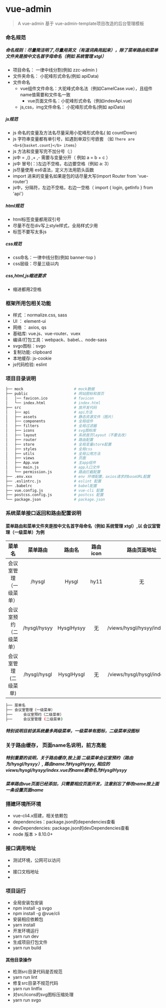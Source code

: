 # vue-admin
> A vue-admin
基于 vue-admin-template项目改造的后台管理模板

### 命名规范
##### 命名规则：尽量简洁明了,尽量用英文（有道词典用起来），除了菜单路由和菜单文件夹是按中文名首字母命名（例如 系统管理 xtgl）
- 项目命名： 一律中线分割(例如 zzc-admin )
- 文件夹命名： 小驼峰形式命名(例如 apiData)
- 文件命名
  - vue组件文件命名：大驼峰式命名法（例如CamelCase.vue），且组件name值需要和文件名一致
	- vue页面文件名：小驼峰形式命名（例如indexApi.vue)
  - js,css，img文件命名： 小驼峰形式命名(例如 apiData)

##### js规范
- js 命名的变量及方法名尽量采用小驼峰形式命名( 如 countDown)
- js 字符串变量都有单引号，如遇到单双引号嵌套
（如 `There are <b>${basket.count}</b> items`）
- js 方法和变量写完不加分号（;）
- js中 = ,() ,+ ,- 需要与变量分开（ 例如  a = b + c ）
- js中 冒号(：)左边不空格，右边要空格（例如 a: 3）
- js尽量使用 es6语法，定义方法用箭头函数
- import 进来的变量名如果是包的话尽量大写(import Router from 'vue-router')
- js中，分隔符，左边不空格，右边一空格（ import { login, getInfo } from 'api'）

##### html规范
- html标签变量都用双引号
- 尽量不在在div写上style样式，全局样式少用
- 标签不要写太多js

##### css规范
- css命名：一律中线分割(例如 banner-top )
- css层级：尽量三级以内

##### css,html,js缩进要求
- 缩进都用2空格


### 框架所用包相关功能
- 样式 ：normalize.css, sass
- UI ： element-ui 
- 网络 ： axios, qs
- 基础库: vue.js、vue-router、vuex
- 编译/打包工具：webpack、babel、、node-sass
- svgo图标：svgo
- 复制功能: clipboard
- 本地缓存: js-cookie
- js代码检验: eslint

### 项目目录说明

```bash
├── mock                       # mock数据
├── public                     # 网站图标和首页
│   │── favicon.ico            # favicon
│   └── index.html             # index.html
├── src                        # 放开发代码
│   ├── api                    # api方法
│   ├── assets                 # 静态资源文件（图片）
│   ├── components             # 全局组件
│   ├── filters                # 全局过滤器
│   ├── icons                  # svg图标库
│   ├── layout                 # 系统首页layout（不要去改）
│   ├── router                 # 路由配置
│   ├── store                  # 全局变量store配置
│   ├── styles                 # 全局css
│   ├── utils                  # 全局公用方法
│   ├── views                  # 页面
│   ├── App.vue                # 主app组件
│   ├── main.js                # app入口文件
│   └── permission.js          # 路由拦截配置
├── .env.xxx                   # env 环境配置，axios请求的baseURL配置
├── .eslintrc.js               # eslint 配置
├── .babelrc                   # babel配置
├── vue.config.js              # vue-cli 配置
├── postcss.config.js          # postcss 配置
└── package.json               # package.json 
```

###  系统菜单接口返回和路由配置说明
#### 菜单路由和菜单文件夹是按中文名首字母命名（例如 系统管理 xtgl）,以 会议室管理（一级菜单）为例
| 菜单名                 | 菜单路由                 |  路由名                | 路由icon              | 路由页面地址                 |
| :------------------:  | :------------------:    | :------------------:  | :------------------: | :------------------:       |
| 会议室管理（一级菜单）    | /hysgl                  | Hysgl	                | hy11                 | 无                         |   
| 会议室预约（二级菜单）    | /hysgl/hysyy            | HysglHysyy            | 无               |  /views/hysgl/hysyy/index.vue  |
| 会议室管理 (二级菜单)    |  /hysgl/hysgl           | HysglHysgl            | 无                 | /views/hysgl/hysgl/index.vue  |
```bash
├── 菜单名   			
├── 会议室管理（一级菜单）      
├── 	会议室预约（二级菜单）     
├── 	会议室管理 (二级菜单)     
```
##### 特别说明目前该系统最多两级菜单，一级菜单有图标，二级菜单没图标
### 关于路由缓存， 页面name名说明，前方高能
##### 特别重要的说明，关于路由缓存,按上面 二级菜单会议室预约（路由为/hysgl/hysyy）, 路由name为HysglHysyy, 相应的views/hysgl/hysyy/index.vue的name要命名为HysglHysyy
#####  菜单路由vue页面已经添加，只需要相应页面开发，注意别忘了修改name按上面一条设置页面name

### 搭建环境所环境
- vue-cli4.x搭建，相关依赖包
- dependencies：package.json的dependencies查看
- devDependencies: package.json的devDependencies查看
- node 版本 > 8.10.0+

### 接口调用地址
- 测试环境，公网可以访问
- 
- 接口文档地址
- 

### 项目运行
- 全局安装包安装
- npm install -g svgo
- npm install -g @vue/cli
- 安装相应依赖包
- yarn install
- 开发环境运行
- yarn run dev
- 生成项目打包文件
- yarn run build

#### 其他目录操作
- 检测src目录代码是否规范
- yarn run lint
- 修复src目录不规范代码
- yarn run lintfix
- 对src/icons的svg图标压缩处理
- yarn run svgo
